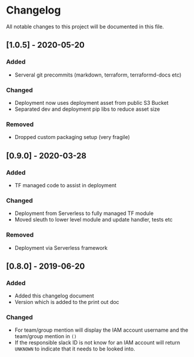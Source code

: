 <!-- markdownlint-disable MD013 MD033 MD024  -->
# Changelog

All notable changes to this project will be documented in this file.

## [1.0.5] - 2020-05-20

### Added

- Serveral git precommits (markdown, terraform, terraformd-docs etc)


### Changed

- Deployment now uses deployment asset from public S3 Bucket
- Separated dev and deployment pip libs to reduce asset size


### Removed

- Dropped custom packaging setup (very fragile)

## [0.9.0] - 2020-03-28

### Added

- TF managed code to assist in deployment

### Changed

- Deployment from Serverless to fully managed TF module
- Moved sleuth to lower level module and update handler, tests etc

### Removed

- Deployment via Serverless framework

## [0.8.0] - 2019-06-20

### Added

- Added this changelog document
- Version which is added to the print out doc

### Changed

- For team/group mention will display the IAM account username and the team/group mention in `()`
- If the responsible slack ID is not know for an IAM account will return `UNKNOWN` to indicate that it needs to be looked into.
